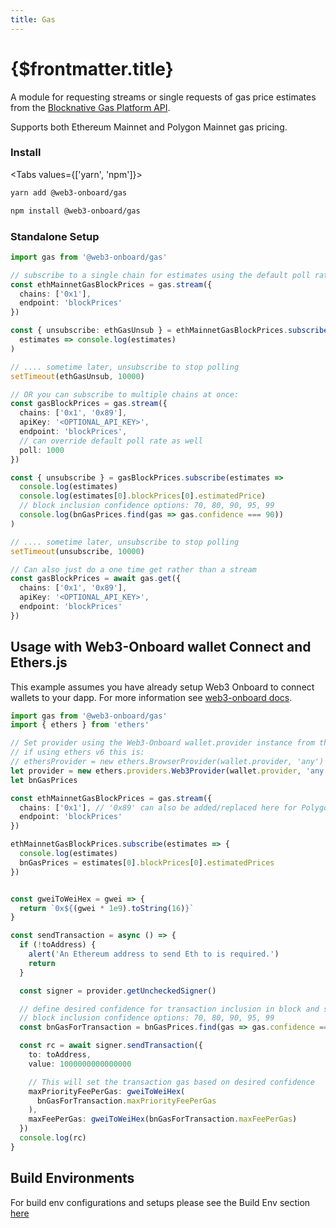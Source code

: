 ```yaml
---
title: Gas
---
```


<script>
    import {Gas} from '$lib/components'
</script>

# {$frontmatter.title}

A module for requesting streams or single requests of gas price estimates from the [Blocknative Gas Platform API](https://docs.blocknative.com/gas-platform).

Supports both Ethereum Mainnet and Polygon Mainnet gas pricing.

<Gas />

### Install

<Tabs values={['yarn', 'npm']}>
<TabPanel value="yarn">

```sh copy
yarn add @web3-onboard/gas
```

  </TabPanel>
  <TabPanel value="npm">

```sh copy
npm install @web3-onboard/gas
```

  </TabPanel>
</Tabs>

### Standalone Setup

```typescript
import gas from '@web3-onboard/gas'

// subscribe to a single chain for estimates using the default poll rate of 5 secs
const ethMainnetGasBlockPrices = gas.stream({
  chains: ['0x1'],
  endpoint: 'blockPrices'
})

const { unsubscribe: ethGasUnsub } = ethMainnetGasBlockPrices.subscribe(
  estimates => console.log(estimates)
)

// .... sometime later, unsubscribe to stop polling
setTimeout(ethGasUnsub, 10000)

// OR you can subscribe to multiple chains at once:
const gasBlockPrices = gas.stream({
  chains: ['0x1', '0x89'],
  apiKey: '<OPTIONAL_API_KEY>',
  endpoint: 'blockPrices',
  // can override default poll rate as well
  poll: 1000
})

const { unsubscribe } = gasBlockPrices.subscribe(estimates =>
  console.log(estimates)
  console.log(estimates[0].blockPrices[0].estimatedPrice)
  // block inclusion confidence options: 70, 80, 90, 95, 99
  console.log(bnGasPrices.find(gas => gas.confidence === 90))
)

// .... sometime later, unsubscribe to stop polling
setTimeout(unsubscribe, 10000)

// Can also just do a one time get rather than a stream
const gasBlockPrices = await gas.get({
  chains: ['0x1', '0x89'],
  apiKey: '<OPTIONAL_API_KEY>',
  endpoint: 'blockPrices'
})
```

## Usage with Web3-Onboard wallet Connect and Ethers.js

This example assumes you have already setup Web3 Onboard to connect wallets to your dapp.
For more information see [web3-onboard docs](/docs/modules/core#install).

```ts copy
import gas from '@web3-onboard/gas'
import { ethers } from 'ethers'

// Set provider using the Web3-Onboard wallet.provider instance from the connected wallet
// if using ethers v6 this is:
// ethersProvider = new ethers.BrowserProvider(wallet.provider, 'any')
let provider = new ethers.providers.Web3Provider(wallet.provider, 'any')
let bnGasPrices

const ethMainnetGasBlockPrices = gas.stream({
  chains: ['0x1'], // '0x89' can also be added/replaced here for Polygon gas data
  endpoint: 'blockPrices'
})

ethMainnetGasBlockPrices.subscribe(estimates => {
  console.log(estimates)
  bnGasPrices = estimates[0].blockPrices[0].estimatedPrices
})


const gweiToWeiHex = gwei => {
  return `0x${(gwei * 1e9).toString(16)}`
}

const sendTransaction = async () => {
  if (!toAddress) {
    alert('An Ethereum address to send Eth to is required.')
    return
  }

  const signer = provider.getUncheckedSigner()

  // define desired confidence for transaction inclusion in block and set in transaction
  // block inclusion confidence options: 70, 80, 90, 95, 99
  const bnGasForTransaction = bnGasPrices.find(gas => gas.confidence === 90)

  const rc = await signer.sendTransaction({
    to: toAddress,
    value: 1000000000000000

    // This will set the transaction gas based on desired confidence
    maxPriorityFeePerGas: gweiToWeiHex(
      bnGasForTransaction.maxPriorityFeePerGas
    ),
    maxFeePerGas: gweiToWeiHex(bnGasForTransaction.maxFeePerGas)
  })
  console.log(rc)
}
```

## Build Environments

For build env configurations and setups please see the Build Env section [here](/docs/modules/core#build-environments)
